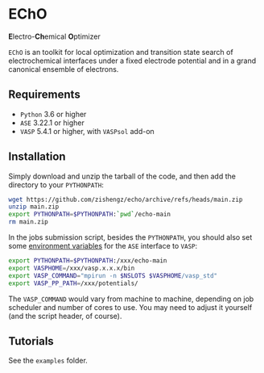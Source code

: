 # EChO

**E**lectro-**Ch**emical **O**ptimizer

`EChO` is an toolkit for local optimization and transition state search of electrochemical interfaces under a fixed electrode potential and in a grand canonical ensemble of electrons.


## Requirements

- `Python` 3.6 or higher
- `ASE` 3.22.1 or higher
- `VASP` 5.4.1 or higher, with `VASPsol` add-on


## Installation

Simply download and unzip the tarball of the code, and then add the directory to your `PYTHONPATH`:
```bash
wget https://github.com/zishengz/echo/archive/refs/heads/main.zip
unzip main.zip
export PYTHONPATH=$PYTHONPATH:`pwd`/echo-main
rm main.zip
```

In the jobs submission script, besides the `PYTHONPATH`, you should also set some [environment variables](https://wiki.fysik.dtu.dk/ase/ase/calculators/vasp.html#environment-variables) for the `ASE` interface to `VASP`:
```bash
export PYTHONPATH=$PYTHONPATH:/xxx/echo-main
export VASPHOME=/xxx/vasp.x.x.x/bin
export VASP_COMMAND="mpirun -n $NSLOTS $VASPHOME/vasp_std"
export VASP_PP_PATH=/xxx/potentials/
```

The `VASP_COMMAND` would vary from machine to machine, depending on job scheduler and number of cores to use. You may need to adjust it yourself (and the script header, of course).


## Tutorials

See the `examples` folder.
